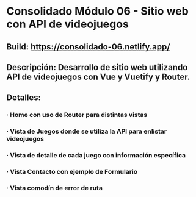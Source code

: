 # Consolidado Módulo 06 - Sitio web con API de videojuegos
## Build: https://consolidado-06.netlify.app/
## Descripción: Desarrollo de sitio web utilizando API de videojuegos con Vue y Vuetify y Router.
## Detalles:
### · Home con uso de Router para distintas vistas
### · Vista de Juegos donde se utiliza la API para enlistar videojuegos
### · Vista de detalle de cada juego con información específica
### · Vista Contacto con ejemplo de Formulario
### · Vista comodín de error de ruta
